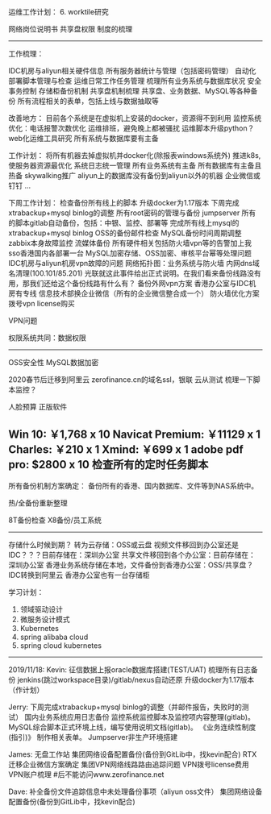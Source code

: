 运维工作计划：
6. worktile研究

网络岗位说明书
共享盘权限
制度的梳理

--------------------------------------------------
工作梳理：

IDC机房与aliyun相关硬件信息
所有服务器统计与管理（包括密码管理）
自动化部署脚本管理与检查
运维日常工作任务管理
梳理所有业务系统与数据库状况
安全事务控制
存储柜备份机制
共享盘机制梳理
共享盘、业务数据、MySQL等各种备份
所有流程相关的表单，包括上线与数据抽取等

改善地方：
目前各个系统是在虚拟机上安装的docker，资源得不到利用
监控系统优化：电话报警次数优化
运维排班，避免晚上都被骚扰
运维脚本升级python？
web化运维工具研究
所有系统与数据库要有主备

工作计划：
将所有机器去掉虚拟机并docker化(除报表windows系统外)
推进k8s, 使服务器资源最优化
系统日志统一管理
所有业务系统有主备
所有数据库有主备且热备
skywalking推广
aliyun上的数据库没有备份到aliyun以外的机器
企业微信或钉钉
...


下周工作计划：
检查备份所有线上的脚本
升级docker为1.17版本
下周完成xtrabackup+mysql binlog的调整
所有root密码的管理与备份
jumpserver
所有的脚本gitlab自动备份，包括：中银、监控、部署等
完成所有线上mysql的xtrabackup+mysql binlog
OSS的备份邮件检查
MySQL备份时间周期调整
zabbix本身故障监控
流媒体备份
所有硬件相关包括防火墙vpn等的告警加上我
sso香港国内各部署一台
MySQL加密存储、OSS加密、审核平台幂等处理问题
IDC机房与aliyun机房vpn故障的问题
网络拓扑图：业务系统与防火墙
内网dns域名清理(100.101/85.201)
光联就这此事件给出正式说明。在我们看来备份线路没有用，那我们还给这个备份线路有什么有？
备份外网vpn方案
香港办公室与IDC机房有专线
信息技术部换企业微信（所有的企业微信整合成一个）
防火墙优化方案
拨号vpn license购买
 

VPN问题

权限系统共同：数据权限

-------------
OSS安全性
MySQL数据加密

2020春节后迁移到阿里云
zerofinance.cn的域名ssl，银联
云从测试
梳理一下脚本监控？

人脸预算
正版软件

Win 10:             ￥1,768 x 10
Navicat Premium:    ￥11129 x 1
Charles:            ￥210 x 1
Xmind:              ￥699 x 1
adobe pdf pro:      $2800 x 10
检查所有的定时任务脚本
---------------------------------------------------
所有备份机制方案确定：
备份所有的香港、国内数据库、文件等到NAS系统中。


热/全备份重新整理

8T备份检查
X8备份/员工系统

-------------------------------------------------------
存储什么时候到期？
转为云存储：OSS或云盘
视频文件移回到办公室还是IDC？？？目前存储在：深圳办公室
共享文件移回到各个办公室：目前存储在：深圳办公室
香港业务系统存储在本地，文件备份到香港办公室：OSS/共享盘？
IDC转换到阿里云
香港办公室也有一台存储柜

学习计划：
1. 领域驱动设计
2. 微服务设计模式
3. Kubernetes
4. spring alibaba cloud
5. spring cloud kubernetes

--------------------------------
2019/11/18:
Kevin:
征信数据上报oracle数据库搭建(TEST/UAT)
梳理所有日志备份
jenkins(跳过workspace目录)/gitlab/nexus自动还原
升级docker为1.17版本（作计划）

Jerry:
下周完成xtrabackup+mysql binlog的调整（并邮件报告，失败时的测试）
国内业务系统应用日志备份
监控系统监控脚本及监控项内容整理(gitlab)。
MySQL综合脚本正式环境上线，编写使用说明文档(gitlab)。
《业务连续性制度(指引)》 制作相关表单。
Jumpserver非生产环境搭建


James:
无盘工作站
集团网络设备配置备份(备份到GitLib中，找kevin配合)
RTX迁移企业微信方案确定
集团VPN网络线路路由追踪问题
VPN拨号license费用
VPN账户梳理
#后不能访问www.zerofinance.net

Dave:
补全备份文件追踪信息中未处理备份事项（aliyun oss文件）
集团网络设备配置备份(备份到GitLib中，找kevin配合)